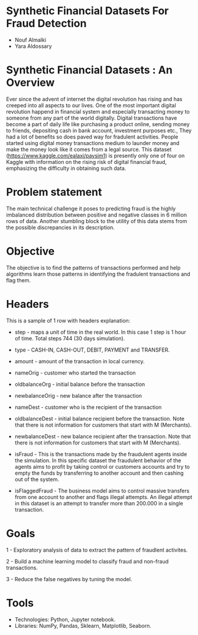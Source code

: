 # Synthetic Financial Datasets For Fraud Detection

* Nouf Almalki
* Yara Aldossary

# Synthetic Financial Datasets : An Overview

Ever since the advent of internet the digital revolution has rising and has creeped into all aspects to our lives. One of the most important digital revolution happend in financial system and especially transacting money to someone from any part of the world digitally. Digital transactions have become a part of daily life like purchasing a product online, sending money to friends, depositing cash in bank account, investment purposes etc., They had a lot of benefits so does paved way for fradulent activities. People started using digital money transactions medium to launder money and make the money look like it comes from a legal source. This dataset (https://www.kaggle.com/ealaxi/paysim1) is presently only one of four on Kaggle with information on the rising risk of digital financial fraud, emphasizing the difficulty in obtaining such data.


# Problem statement

The main technical challenge it poses to predicting fraud is the highly imbalanced distribution between positive and negative classes in 6 million rows of data. Another stumbling block to the utility of this data stems from the possible discrepancies in its description.

# Objective

The objective is to find the patterns of transactions performed and help algorithms learn those patterns in identifying the fradulent transactions and flag them.


# Headers

This is a sample of 1 row with headers explanation:

* step - maps a unit of time in the real world. In this case 1 step is 1 hour of time. Total steps 744 (30 days simulation).

* type - CASH-IN, CASH-OUT, DEBIT, PAYMENT and TRANSFER.

* amount - amount of the transaction in local currency.

* nameOrig - customer who started the transaction

* oldbalanceOrg - initial balance before the transaction

* newbalanceOrig - new balance after the transaction

* nameDest - customer who is the recipient of the transaction

* oldbalanceDest - initial balance recipient before the transaction. Note that there is not information for customers that start with M (Merchants).

* newbalanceDest - new balance recipient after the transaction. Note that there is not information for customers that start with M (Merchants).

* isFraud - This is the transactions made by the fraudulent agents inside the simulation. In this specific dataset the fraudulent behavior of the agents aims to profit by taking control or customers accounts and try to empty the funds by transferring to another account and then cashing out of the system.

* isFlaggedFraud - The business model aims to control massive transfers from one account to another and flags illegal attempts. An illegal attempt in this dataset is an attempt to transfer more than 200.000 in a single transaction.

# Goals

1 - Exploratory analysis of data to extract the pattern of fraudlent activites.

2 - Build a machine learning model to classify fraud and non-fraud transactions.

3 - Reduce the false negatives by tuning the model.

# Tools

* Technologies: Python, Jupyter notebook.
* Libraries: NumPy, Pandas, Sklearn, Matplotlib, Seaborn.

